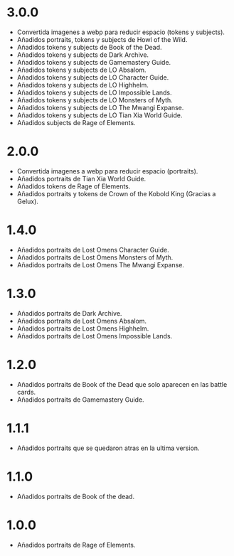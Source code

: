 # 3.0.0

-	Convertida imagenes a webp para reducir espacio (tokens y subjects).
-	Añadidos portraits, tokens y subjects de Howl of the Wild.
-	Añadidos tokens y subjects de Book of the Dead.
-	Añadidos tokens y subjects de Dark Archive.
-	Añadidos tokens y subjects de Gamemastery Guide.
-	Añadidos tokens y subjects de LO Absalom.
-	Añadidos tokens y subjects de LO Character Guide.
-	Añadidos tokens y subjects de LO Highhelm.
-	Añadidos tokens y subjects de LO Impossible Lands.
-	Añadidos tokens y subjects de LO Monsters of Myth.
-	Añadidos tokens y subjects de LO The Mwangi Expanse.
-	Añadidos tokens y subjects de LO Tian Xia World Guide.
-	Añadidos subjects de Rage of Elements.

# 2.0.0

-	Convertida imagenes a webp para reducir espacio (portraits).
-	Añadidos portraits de Tian Xia World Guide.
-	Añadidos tokens de Rage of Elements.
-	Añadidos portraits y tokens de Crown of the Kobold King (Gracias a Gelux).

# 1.4.0

-	Añadidos portraits de Lost Omens Character Guide.
-	Añadidos portraits de Lost Omens Monsters of Myth.
-	Añadidos portraits de Lost Omens The Mwangi Expanse.

# 1.3.0

-	Añadidos portraits de Dark Archive.
-	Añadidos portraits de Lost Omens Absalom.
-	Añadidos portraits de Lost Omens Highhelm.
-	Añadidos portraits de Lost Omens Impossible Lands.

# 1.2.0

-	Añadidos portraits de Book of the Dead que solo aparecen en las battle cards.
-	Añadidos portraits de Gamemastery Guide.

# 1.1.1

-	Añadidos portraits que se quedaron atras en la ultima version.

# 1.1.0

-   Añadidos portraits de Book of the dead.

# 1.0.0

-	Añadidos portraits de Rage of Elements.